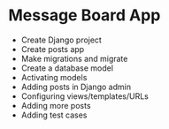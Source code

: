 # Message Board App

- Create Django project
- Create posts app
- Make migrations and migrate
- Create a database model
- Activating models
- Adding posts in Django admin
- Configuring views/templates/URLs
- Adding more posts
- Adding test cases